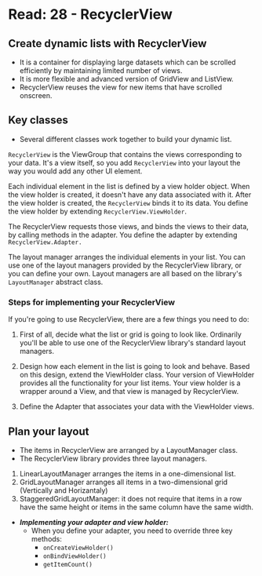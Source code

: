 # Read: 28 - RecyclerView

## Create dynamic lists with RecyclerView

- It is a container for displaying large datasets which can be scrolled efficiently by maintaining limited number of views.
- It is more flexible and advanced version of GridView and ListView.
- RecyclerView reuses the view for new items that have scrolled onscreen.

## Key classes

- Several different classes work together to build your dynamic list.

`RecyclerView` is the ViewGroup that contains the views corresponding to your data. It's a view itself, so you add `RecyclerView` into your layout the way you would add any other UI element.

Each individual element in the list is defined by a view holder object. When the view holder is created, it doesn't have any data associated with it. After the view holder is created, the `RecyclerView` binds it to its data. You define the view holder by extending `RecyclerView.ViewHolder`.

The RecyclerView requests those views, and binds the views to their data, by calling methods in the adapter. You define the adapter by extending `RecyclerView.Adapter.`

The layout manager arranges the individual elements in your list. You can use one of the layout managers provided by the RecyclerView library, or you can define your own. Layout managers are all based on the library's `LayoutManager` abstract class.

### Steps for implementing your RecyclerView

If you're going to use RecyclerView, there are a few things you need to do:

1. First of all, decide what the list or grid is going to look like. Ordinarily you'll be able to use one of the RecyclerView library's standard layout managers.

2. Design how each element in the list is going to look and behave. Based on this design, extend the ViewHolder class. Your version of ViewHolder provides all the functionality for your list items. Your view holder is a wrapper around a View, and that view is managed by RecyclerView.

3. Define the Adapter that associates your data with the ViewHolder views.

## Plan your layout

- The items in RecyclerView are arranged by a LayoutManager class.
- The RecyclerView library provides three layout managers.

1. LinearLayoutManager arranges the items in a one-dimensional list.
2. GridLayoutManager arranges all items in a two-dimensional grid (Vertically and Horizantaly)
3. StaggeredGridLayoutManager: it does not require that items in a row have the same height or items in the same column have the same width.

- **_Implementing your adapter and view holder:_**
  - When you define your adapter, you need to override three key methods:
    - `onCreateViewHolder()`
    - `onBindViewHolder()`
    - `getItemCount()`
    
